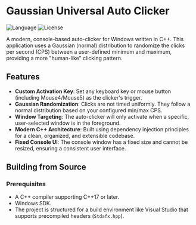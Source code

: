 # Gaussian Universal Auto Clicker

![Language](https://img.shields.io/badge/language-C%2B%2B-blue.svg)
![License](https://img.shields.io/badge/license-MIT-green.svg)

A modern, console-based auto-clicker for Windows written in C++. This application uses a Gaussian (normal) distribution to randomize the clicks per second (CPS) between a user-defined minimum and maximum, providing a more "human-like" clicking pattern.

## Features

- **Custom Activation Key**: Set any keyboard key or mouse button (including Mouse4/Mouse5) as the clicker's trigger.
- **Gaussian Randomization**: Clicks are not timed uniformly. They follow a normal distribution based on your configured min/max CPS.
- **Window Targeting**: The auto-clicker will only activate when a specific, user-selected window is in the foreground.
- **Modern C++ Architecture**: Built using dependency injection principles for a clean, organized, and extensible codebase.
- **Fixed Console UI**: The console window has a fixed size and cannot be resized, ensuring a consistent user interface.

## Building from Source

### Prerequisites
- A C++ compiler supporting C++17 or later.
- Windows SDK.
- The project is structured for a build environment like Visual Studio that supports precompiled headers (`Stdafx.hpp`).
